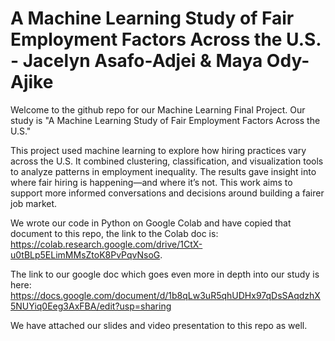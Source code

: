 # A Machine Learning Study of Fair Employment Factors Across the U.S. - Jacelyn Asafo-Adjei & Maya Ody-Ajike
Welcome to the github repo for our Machine Learning Final Project. Our study is "A Machine Learning Study of Fair Employment Factors Across the U.S."  

This project used machine learning to explore how hiring practices vary across the U.S. It combined clustering, classification, and visualization tools to analyze patterns in employment inequality. The results gave insight into where fair hiring is happening—and where it’s not. This work aims to support more informed conversations and decisions around building a fairer job market.

We wrote our code in Python on Google Colab and have copied that document to this repo, the link to the Colab doc is: https://colab.research.google.com/drive/1CtX-u0tBLp5ELimMMsZtoK8PvPqvNsoG.

The link to our google doc which goes even more in depth into our study is here: https://docs.google.com/document/d/1b8qLw3uR5qhUDHx97qDsSAqdzhX5NUYiq0Eeg3AxFBA/edit?usp=sharing

We have attached our slides and video presentation to this repo as well.
